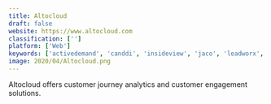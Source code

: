 ```yaml
---
title: Altocloud
draft: false 
website: https://www.altocloud.com
classification: ['']
platform: ['Web']
keywords: ['activedemand', 'canddi', 'insideview', 'jaco', 'leadworx', 'leadberry', 'leadfeeder', 'marketing_optimizer', 'plumb5', 'quora', 'reddit', 'sharpspring', 'visitortrack', 'visualvisitor', 'whos.amung.us', 'woopra', 'zoominfo', 'comscore_audience_analytics', 'etracker', 'pmetrics']
image: 2020/04/Altocloud.png
---
```

Altocloud offers customer journey analytics and customer engagement solutions.